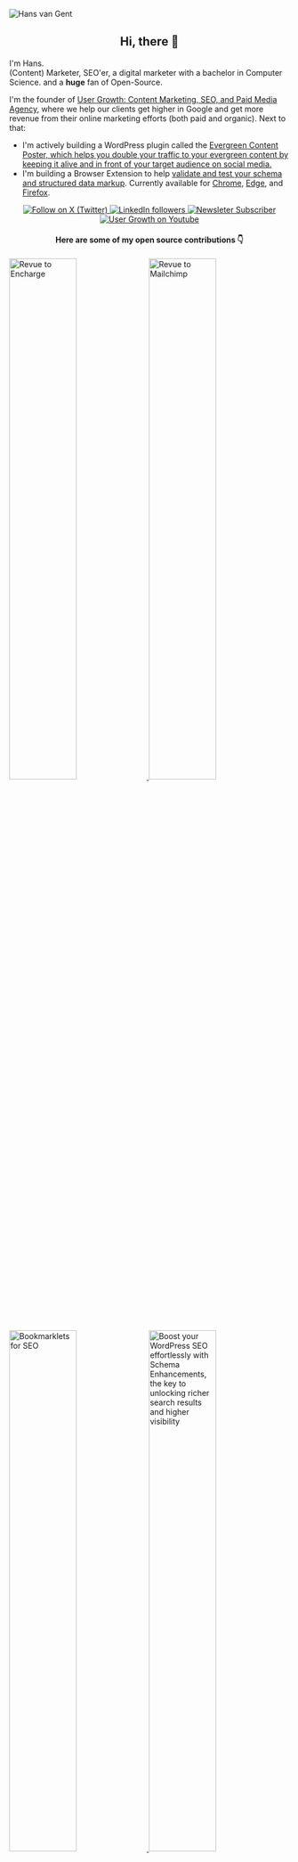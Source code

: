 ![Hans van Gent](https://www.hansvangent.com/githubprofile.png)

<h2 align="center">Hi, there 👋</h2>

<p>I'm Hans.<br/> (Content) Marketer, SEO'er, a digital marketer with a bachelor in Computer Science. and a <b>huge</b> fan of Open-Source.</p>

<p>I'm the founder of <a href="https://usergrowth.io/" target="_blank">User Growth: Content Marketing, SEO, and Paid Media Agency</a>, where we help our clients get higher in Google and get more revenue from their online marketing efforts (both paid and organic). Next to that:
  <ul><li>I'm actively building a WordPress plugin called the <a href="https://www.evergreencontentposter.com/" target="_blank">Evergreen Content Poster, which helps you double your traffic to your evergreen content by keeping it alive and in front of your target audience on social media.</a></li>
<li>I'm building a Browser Extension to help <a href="https://usergrowth.io/resources/rich-results-schema-browser-extension/" target="_blank">validate and test your schema and structured data markup</a>. Currently available for <a href="https://chromewebstore.google.com/detail/rich-results-and-schemaor/appgbhabfeejggifkkbfdbkfckheiojk?hl=en" target="_blank">Chrome</a>, <a href="https://microsoftedge.microsoft.com/addons/detail/rich-results-and-schemao/laeeacnaekkhhfpglnpiepdodhckpkgj" target="_blank">Edge</a>, and <a href="https://addons.mozilla.org/en-GB/firefox/addon/rich-results-schema-tester/" target="_blank">Firefox</a>.</li></ul></p>

<p align="center">
  <a href="http://twitter.com/jcvangent">
    <img src="https://img.shields.io/badge/follow-%40jcvangent-1DA1F2?logo=twitter&style=for-the-badge" alt="Follow on X (Twitter)" />
  </a>
  <a href="https://www.linkedin.com/in/jcvangent/">
    <img src="https://img.shields.io/badge/LinkedIn-2.6K-blue?label=LinkedIn&logo=LinkedIn&style=for-the-badge" alt="LinkedIn followers" />
  </a>
  <a href="https://www.evergreencontentposter.com/newsletter/">
    <img src="https://img.shields.io/badge/Newsletter-3K-orange?label=Newsletter&logo=mail&style=for-the-badge" alt="Newsleter Subscriber" />
  </a>
    <a href="https://www.youtube.com/c/usergrowth?sub_confirmation=1">
    <img src="https://img.shields.io/youtube/channel/subscribers/UC42UKOnqmebhNF-1N-LbWlQ?style=for-the-badge&logo=YouTube" alt="User Growth on Youtube" />
  </a>
</p>

<h4 align="center">Here are some of my open source contributions 👇</h4>

<p align="left">
  <a href="https://github.com/hansvangent/revue-to-encharge">
    <img width="49%" src="https://www.hansvangent.com/revue-to-encharge.png" alt="Revue to Encharge" />
  </a>
    <a href="https://github.com/hansvangent/revue-to-mailchimp">
    <img width="49%" src="https://www.hansvangent.com/revue-to-mailchimp.png" alt="Revue to Mailchimp" />
  </a>
</p>
<p align="left">
  <a href="https://github.com/hansvangent/Bookmarklets-for-SEO">
    <img width="49%" src="https://www.hansvangent.com/bookmarklets-for-seo.png" alt="Bookmarklets for SEO" />
  </a>
      <a href="https://github.com/hansvangent/rank-math-schema-enhancements">
      <img width="49%" src="https://www.hansvangent.com/rank-math-schema-enhancements.png" alt="Boost your WordPress SEO effortlessly with Schema Enhancements, the key to unlocking richer search results and higher visibility" />
  </a>
</p>
